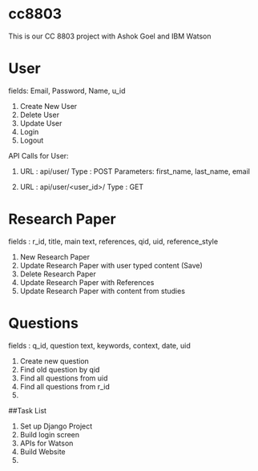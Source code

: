 cc8803
======

This is our CC 8803 project with Ashok Goel and IBM Watson


User 
======
fields: Email, Password, Name, u_id

1. Create New User
2. Delete User
3. Update User
4. Login
5. Logout

API Calls for User:

1. 	URL : api/user/ 
	Type : POST
	Parameters: first_name, last_name, email 

2. 	URL : api/user/<user_id>/
	Type : GET




Research Paper 
======
fields : r_id, title, main text, references, qid, uid, reference_style

1. New Research Paper 
2. Update Research Paper with user typed content (Save) 
3. Delete Research Paper 
4. Update Research Paper with References 
5. Update Research Paper with content from studies


Questions
======
fields : q_id, question text, keywords, context, date, uid 

1. Create new question 
2. Find old question by qid 
3. Find all questions from uid
4. Find all questions from r_id 
5. 

##Task List

1. Set up Django Project
2. Build login screen
3. APIs for Watson
4. Build Website 
5. 
